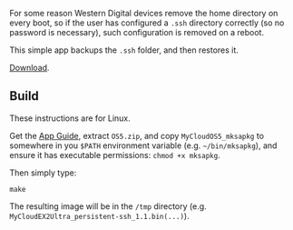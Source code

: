 For some reason Western Digital devices remove the home directory on every boot, so if the user has
configured a `.ssh` directory correctly (so no password is necessary), such configuration is removed
on a reboot.

This simple app backups the `.ssh` folder, and then restores it.

[Download](https://github.com/felipec/wd-persistent-ssh/raw/master/persistent-ssh.bin).

## Build

These instructions are for Linux.

Get the
[App Guide](https://support.wdc.com/images/kb/SDK/My_Cloud_OS_5_NAS_App_Guide_04292021.zip),
extract `OS5.zip`, and copy `MyCloudOS5_mksapkg` to somewhere in you `$PATH`
environment variable (e.g. `~/bin/mksapkg`), and ensure it has executable
permissions: `chmod +x mksapkg`.

Then simply type:

    make

The resulting image will be in the `/tmp` directory (e.g. `MyCloudEX2Ultra_persistent-ssh_1.1.bin(...)`).
